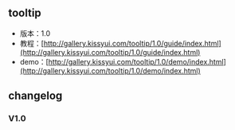 ## tooltip

* 版本：1.0
* 教程：[http://gallery.kissyui.com/tooltip/1.0/guide/index.html](http://gallery.kissyui.com/tooltip/1.0/guide/index.html)
* demo：[http://gallery.kissyui.com/tooltip/1.0/demo/index.html](http://gallery.kissyui.com/tooltip/1.0/demo/index.html)

## changelog

### V1.0
